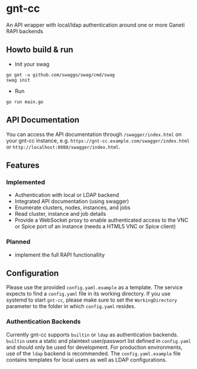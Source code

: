 # gnt-cc
An API wrapper with local/ldap authentication around one or more Ganeti RAPI backends

## Howto build & run

- Init your swag
```
go get -u github.com/swaggo/swag/cmd/swag
swag init
```

- Run
```
go run main.go
```

## API Documentation

You can access the API documentation through `/swagger/index.html` on your gnt-cc instance, e.g. `https://gnt-cc.example.com/swagger/index.html` or `http://localhost:8080/swagger/index.html`.

## Features

### Implemented

- Authentication with local or LDAP backend
- Integrated API documentation (using swagger)
- Enumerate clusters, nodes, instances, and jobs
- Read cluster, instance and job details
- Provide a WebSocket proxy to enable authenticated access to the VNC or Spice port of an instance (needs a HTML5 VNC or Spice client)

### Planned

- implement the full RAPI functionallity

## Configuration

Please use the provided `config.yaml.example` as a template. The service expects to find a `config.yaml` file in its working directory. If you use systemd to start `gnt-cc`, please make sure to set the `WorkingDirectory` parameter to the folder in which `config.yaml` resides.

### Authentication Backends

Currently gnt-cc supports `builtin` or `ldap` as authentication backends. `builtin` uses a static and plaintext user/passwort list defined in `config.yaml` and should only be used for development. For production environments, use of the `ldap` backend is recommended. The `config.yaml.example` file contains templates for local users as well as LDAP configurations.

